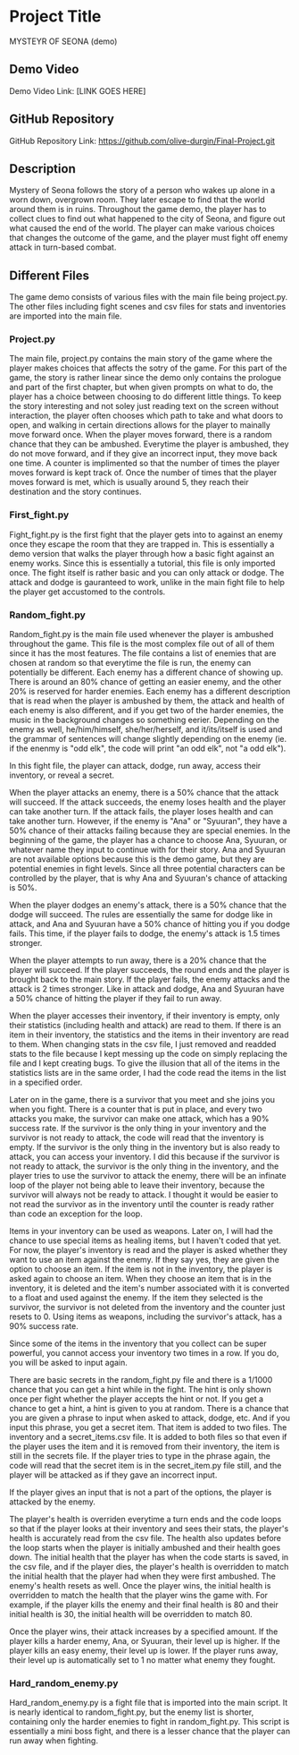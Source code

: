 # Project Title
MYSTEYR OF SEONA (demo)

## Demo Video
Demo Video Link: [LINK GOES HERE]

## GitHub Repository
GitHub Repository Link: https://github.com/olive-durgin/Final-Project.git

## Description
Mystery of Seona follows the story of a person who wakes up alone in a worn down, overgrown room. They later escape to find that the world around them is in ruins. Throughout the game demo, the player has to collect clues to find out what happened to the city of Seona, and figure out what caused the end of the world. The player can make various choices that changes the outcome of the game, and the player must fight off enemy attack in turn-based combat.

## Different Files
The game demo consists of various files with the main file being project.py. The other files including fight scenes and csv files for stats and inventories are imported into the main file.

### Project.py
The main file, project.py contains the main story of the game where the player makes choices that affects the sotry of the game. For this part of the game, the story is rather linear since the demo only contains the prologue and part of the first chapter, but when given prompts on what to do, the player has a choice between choosing to do different little things. To keep the story interesting and not soley just reading text on the screen without interaction, the player often chooses which path to take and what doors to open, and walking in certain directions allows for the player to mainally move forward once. When the player moves forward, there is a random chance that they can be ambushed. Everytime the player is ambushed, they do not move forward, and if they give an incorrect input, they move back one time. A counter is implimented so that the number of times the player moves forward is kept track of. Once the number of times that the player moves forward is met, which is usually around 5, they reach their destination and the story continues.

### First_fight.py
Fight_fight.py is the first fight that the player gets into to against an enemy once they escape the room that they are trapped in. This is essentially a demo version that walks the player through how a basic fight against an enemy works. Since this is essentially a tutorial, this file is only imported once. The fight itself is rather basic and you can only attack or dodge. The attack and dodge is gauranteed to work, unlike in the main fight file to help the player get accustomed to the controls.

### Random_fight.py
Random_fight.py is the main file used whenever the player is ambushed throughout the game. This file is the most complex file out of all of them since it has the most features. The file contains a list of enemies that are chosen at random so that everytime the file is run, the enemy can potentially be different. Each enemy has a different chance of showing up. There is around an 80% chance of getting an easier enemy, and the other 20% is reserved for harder enemies. Each enemy has a different description that is read when the player is ambushed by them, the attack and health of each enemy is also different, and if you get two of the harder enemies, the music in the background changes so something eerier. Depending on the enemy as well, he/him/himself, she/her/herself, and it/its/itself is used and the grammar of sentences will change slightly depending on the enemy (ie. if the enenmy is "odd elk", the code will print "an odd elk", not "a odd elk").

In this fight file, the player can attack, dodge, run away, access their inventory, or reveal a secret.

When the player attacks an enemy, there is a 50% chance that the attack will succeed. If the attack succeeds, the enemy loses health and the player can take another turn. If the attack fails, the player loses health and can take another turn. However, if the enemy is "Ana" or "Syuuran", they have a 50% chance of their attacks failing because they are special enemies. In the beginning of the game, the player has a chance to choose Ana, Syuuran, or whatever name they input to continue with for their story. Ana and Syuuran are not available options because this is the demo game, but they are potential enemies in fight levels. Since all three potential characters can be controlled by the player, that is why Ana and Syuuran's chance of attacking is 50%.

When the player dodges an enemy's attack, there is a 50% chance that the dodge will succeed. The rules are essentially the same for dodge like in attack, and Ana and Syuuran have a 50% chance of hitting you if you dodge fails. This time, if the player fails to dodge, the enemy's attack is 1.5 times stronger.

When the player attempts to run away, there is a 20% chance that the player will succeed. If the player succeeds, the round ends and the player is brought back to the main story. If the player fails, the enemy attacks and the attack is 2 times stronger. Like in attack and dodge, Ana and Syuuran have a 50% chance of hitting the player if they fail to run away.

When the player accesses their inventory, if their inventory is empty, only their statistics (including health and attack) are read to them. If there is an item in their inventory, the statistics and the items in their inventory are read to them. When changing stats in the csv file, I just removed and readded stats to the file because I kept messing up the code on simply replacing the file and I kept creating bugs. To give the illusion that all of the items in the statistics lists are in the same order, I had the code read the items in the list in a specified order.

Later on in the game, there is a survivor that you meet and she joins you when you fight. There is a counter that is put in place, and every two attacks you make, the survivor can make one attack, which has a 90% success rate. If the survivor is the only thing in your inventory and the survivor is not ready to attack, the code will read that the inventory is empty. If the survivor is the only thing in the inventory but is also ready to attack, you can access your inventory. I did this because if the survivor is not ready to attack, the survivor is the only thing in the inventory, and the player tries to use the survivor to attack the enemy, there will be an infinate loop of the player not being able to leave their inventory, because the survivor will always not be ready to attack. I thought it would be easier to not read the survivor as in the inventory until the counter is ready rather than code an exception for the loop.

Items in your inventory can be used as weapons. Later on, I will had the chance to use special items as healing items, but I haven't coded that yet. For now, the player's inventory is read and the player is asked whether they want to use an item against the enemy. If they say yes, they are given the option to choose an item. If the item is not in the inventory, the player is asked again to choose an item. When they choose an item that is in the inventory, it is deleted and the item's number associated with it is converted to a float and used against the enemy. If the item they selected is the survivor, the survivor is not deleted from the inventory and the counter just resets to 0. Using items as weapons, including the survivor's attack, has a 90% success rate.

Since some of the items in the inventory that you collect can be super powerful, you cannot access your inventory two times in a row. If you do, you will be asked to input again.

There are basic secrets in the random_fight.py file and there is a 1/1000 chance that you can get a hint while in the fight. The hint is only shown once per fight whether the player accepts the hint or not. If you get a chance to get a hint, a hint is given to you at random. There is a chance that you are given a phrase to input when asked to attack, dodge, etc. And if you input this phrase, you get a secret item. That item is added to two files. The inventory and a secret_items.csv file. It is added to both files so that even if the player uses the item and it is removed from their inventory, the item is still in the secrets file. If the player tries to type in the phrase again, the code will read that the secret item is in the secret_item.py file still, and the player will be attacked as if they gave an incorrect input.

If the player gives an input that is not a part of the options, the player is attacked by the enemy.

The player's health is overriden everytime a turn ends and the code loops so that if the player looks at their inventory and sees their stats, the player's health is accurately read from the csv file. The health also updates before the loop starts when the player is initially ambushed and their health goes down. The initial health that the player has when the code starts is saved, in the csv file, and if the player dies, the player's health is overridden to match the initial health that the player had when they were first ambushed. The enemy's health resets as well. Once the player wins, the initial health is overridden to match the health that the player wins the game with. For example, if the player kills the enemy and their final health is 80 and their initial health is 30, the initial health will be overridden to match 80.

Once the player wins, their attack increases by a specified amount. If the player kills a harder enemy, Ana, or Syuuran, their level up is higher. If the player kills an easy enemy, their level up is lower. If the player runs away, their level up is automatically set to 1 no matter what enemy they fought.

### Hard_random_enemy.py
Hard_random_enemy.py is a fight file that is imported into the main script. It is nearly identical to random_fight.py, but the enemy list is shorter, containing only the harder enemies to fight in random_fight.py. This script is essentially a mini boss fight, and there is a lesser chance that the player can run away when fighting.